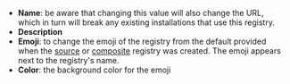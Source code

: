 - **Name**: be aware that changing this value will also change the URL, which in turn will break any existing installations that use this registry.
- **Description**
- **Emoji**: to change the emoji of the registry from the default provided when the [source](#create-a-source-registry) or [composite](#composite-registries-create-a-composite-registry) registry was created. The emoji appears next to the registry's name.
- **Color**: the background color for the emoji
